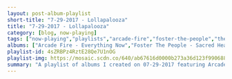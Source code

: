 ```yaml
---
layout: post-album-playlist
short-title: "7-29-2017 - Lollapalooza"
title: "7-29-2017 - Lollapalooza"
category: [blog, now-playing]
tags: ["now-playing","playlists","arcade-fire","foster-the-people","the-shins","blink-182","crystal-castles","various-artists","the-xx","the-xx"]
albums: ["Arcade Fire - Everything Now","Foster The People - Sacred Hearts Club","The Shins - Heartworms","blink-182 - California (Deluxe Edition)","Crystal Castles - Amnesty (I)","Various Artists - Coloring Book","The xx - I See You","The xx - xx"]
playlist-id: 4sZRBPz4RztE28Qe7U1nOG
playlist-img: https://mosaic.scdn.co/640/ab67616d0000b273a36d123f9906888d0af2aed8ab67616d0000b273c7db54ebdd4f61877a3bd75bab67616d0000b273ca02f2ecba4a803b191c7eabab67616d0000b273cc234e7ccb8f22f190838493
summary: "A playlist of albums I created on 07-29-2017 featuring Arcade Fire, Foster The People, The Shins, blink-182, Crystal Castles, Various Artists, The xx, and The xx"
---
```


